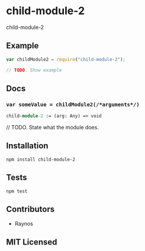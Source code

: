 # child-module-2

<!--
    [![build status][build-png]][build]
    [![Coverage Status][cover-png]][cover]
    [![Davis Dependency status][dep-png]][dep]
-->

<!-- [![NPM][npm-png]][npm] -->

child-module-2

## Example

```js
var childModule2 = require("child-module-2");

// TODO. Show example
```

## Docs

### `var someValue = childModule2(/*arguments*/)`

<!--
  This is a jsig notation of your interface.
  https://github.com/Raynos/jsig
-->
```ocaml
child-module-2 := (arg: Any) => void
```

// TODO. State what the module does.

## Installation

`npm install child-module-2`

## Tests

`npm test`

## Contributors

 - Raynos

## MIT Licensed

  [build-png]: https://secure.travis-ci.org/Raynos/child-module-2.png
  [build]: https://travis-ci.org/Raynos/child-module-2
  [cover-png]: https://coveralls.io/repos/Raynos/child-module-2/badge.png
  [cover]: https://coveralls.io/r/Raynos/child-module-2
  [dep-png]: https://david-dm.org/Raynos/child-module-2.png
  [dep]: https://david-dm.org/Raynos/child-module-2
  [npm-png]: https://nodei.co/npm/child-module-2.png?stars&downloads
  [npm]: https://nodei.co/npm/child-module-2
